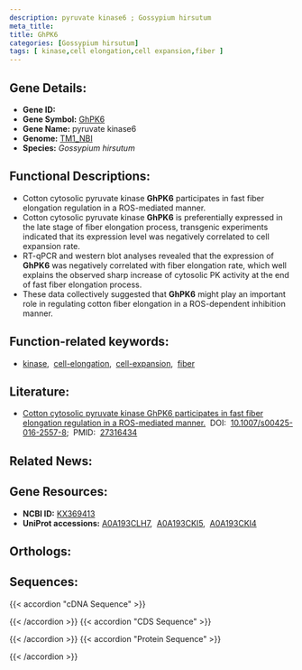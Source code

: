 ```yaml
---
description: pyruvate kinase6 ; Gossypium hirsutum
meta_title:
title: GhPK6
categories: [Gossypium hirsutum]
tags: [ kinase,cell elongation,cell expansion,fiber ]
---
```


## Gene Details:
- **Gene ID:** []()
- **Gene Symbol:** <u>GhPK6</u>
- **Gene Name:** pyruvate kinase6
- **Genome:** [TM1_NBI](https://yanglab.hzau.edu.cn/CottonMD/download.1)
- **Species:** *Gossypium hirsutum*

## Functional Descriptions:
   - Cotton cytosolic pyruvate kinase **GhPK6** participates in fast fiber elongation regulation in a ROS-mediated manner.
   - Cotton cytosolic pyruvate kinase **GhPK6** is preferentially expressed in the late stage of fiber elongation process, transgenic experiments indicated that its expression level was negatively correlated to cell expansion rate.
   - RT-qPCR and western blot analyses revealed that the expression of **GhPK6** was negatively correlated with fiber elongation rate, which well explains the observed sharp increase of cytosolic PK activity at the end of fast fiber elongation process.
   - These data collectively suggested that **GhPK6** might play an important role in regulating cotton fiber elongation in a ROS-dependent inhibition manner.

## Function-related keywords:
   - [kinase](/tags/kinase/),&nbsp;&nbsp;[cell-elongation](/tags/cell-elongation/),&nbsp;&nbsp;[cell-expansion](/tags/cell-expansion/),&nbsp;&nbsp;[fiber](/tags/fiber/)

## Literature:
   - [Cotton cytosolic pyruvate kinase GhPK6 participates in fast fiber elongation regulation in a ROS-mediated manner.](https://doi.org/10.1007/s00425-016-2557-8)&nbsp;&nbsp;DOI:&nbsp;&nbsp;[10.1007/s00425-016-2557-8](https://doi.org/10.1007/s00425-016-2557-8);&nbsp;&nbsp;PMID:&nbsp;&nbsp;[27316434](https://pubmed.ncbi.nlm.nih.gov/27316434/)

## Related News:

## Gene Resources:
- **NCBI ID:**  [KX369413](https://www.ncbi.nlm.nih.gov/gene/?term=KX369413)
- **UniProt accessions:**  [A0A193CLH7](https://www.uniprot.org/uniprotkb/A0A193CLH7/entry),&nbsp;&nbsp;[A0A193CKI5](https://www.uniprot.org/uniprotkb/A0A193CKI5/entry),&nbsp;&nbsp;[A0A193CKI4](https://www.uniprot.org/uniprotkb/A0A193CKI4/entry)

## Orthologs:

## Sequences:
{{< accordion "cDNA Sequence" >}}

{{< /accordion >}}
{{< accordion "CDS Sequence" >}}

{{< /accordion >}}
{{< accordion "Protein Sequence" >}}

{{< /accordion >}}
